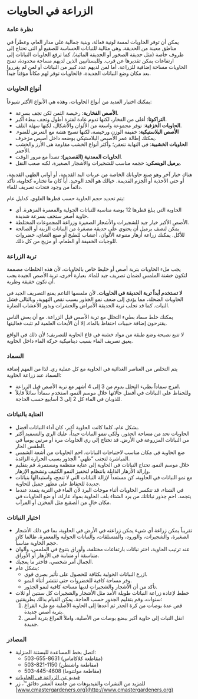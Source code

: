 # الزراعة في الحاويات

### نظرة عامة

يمكن أن توفر الحاويات لمسة لونية فعالة، وبنية جمالية على مدار العام، وعطراً في مناطق معينة من الحديقة. وهي مثالية للنباتات الحساسة للصقيع أو التي تحتاج إلى ظروف خاصة (مثل حديقة الصخور أو الحديقة المائية). كما ترفع الحاويات النباتات إلى ارتفاعات يمكن تقديرها عن قرب. وللبستانيين الذين لديهم مساحة محدودة، تمنح الحاويات مساحة إضافية للزراعة. أما لمن لديهم عدد كبير من النباتات أو لمن لم يقرروا بعد مكان وضع النباتات الجديدة، فالحاويات توفر لهم مكاناً مؤقتاً جيداً.

### أنواع الحاويات

يمكنك اختيار العديد من أنواع الحاويات، وهذه هي الأنواع الأكثر شيوعاً:

- **الأصص الفخارية**: رخيصة الثمن لكن تجف بسرعة.
- **التراكوتا**: أغلى من الفخار، لكنها تدوم عادة لفترة أطول وتجف ببطء أكبر.
- **الحاويات الخزفية**: توفر مجموعة واسعة من الألوان والأشكال، لكنها سهلة التلف.
- **الأصص البلاستيكية**: خفيفة الوزن ورخيصة، لكنها تصبح هشة مع التعرض للضوء. يمكنك إطالة عمر الأصيص البلاستيكي بوضعه داخل أصيص مزخرف.
- **الحاويات الخشبية**: في النهاية تتعفن؛ وأكثر أنواع الخشب مقاومة هي الأرز والخشب الأحمر.
- **الحاويات المعدنية (القصدير)**: تصدأ مع مرور الوقت.
- **برميل الويسكي**: حجمه مناسب للشجيرات والأشجار الصغيرة، لكنه صعب النقل.

هناك خيار آخر وهو صنع حاوياتك الخاصة من عربات اليد القديمة، أو أواني الطهي القديمة، أو حتى الأحذية أو الجزم القديمة. خيالك هو الحد الوحيد. أياً كان ما تختاره كحاوية، تأكد دائماً من وجود فتحات تصريف للماء.

يتم تحديد حجم الحاوية حسب قطرها العلوي. كدليل عام:

- الحاوية التي يبلغ قطرها 12 بوصة مناسبة للنباتات الحولية والمعمرة المزهرة. أي حاوية أصغر ستجف بسرعة شديدة.
- الأصص الأكبر خيار جيد للشجيرات والأشجار الصغيرة وزراعة المجموعات المختلطة.
- يمكن لنصف برميل أن يحتوي على حديقة مصغرة من النباتات الزينة أو الصالحة للأكل. يمكنك زراعة أزهار متنوعة الألوان، أعشاب للطبخ أو صنع الشاي، خضروات للوجبات الخفيفة أو الطعام، أو مزيج من كل ذلك.

### تربة الزراعة

يجب ملء الحاويات بتربة أصص أو خليط خاص بالحاويات، لأن هذه الخلطات مصممة لتكون خشنة الملمس لضمان تصريف جيد للماء. بعبارة أخرى، تربة الأصص الجيدة يجب أن تكون خفيفة وطرية.

**لا تستخدم أبداً تربة الحديقة في الحاويات.** لأن ملمسها الناعم يمنع التصريف الجيد في الحاويات الضحلة، مما يؤدي إلى ضعف نمو الجذور بسبب نقص التهوية، وبالتالي فشل النبات. كما قد تجلب تربة الحديقة الأمراض والحشرات وبذور الأعشاب الضارة.

يمكنك خلط سماد بطيء التحلل مع تربة الأصص قبل الزراعة. مع أن بعض الناس يقترحون إضافة حبيبات احتفاظ بالماء، إلا أن الأبحاث العلمية لم تثبت فعاليتها.

لا تتبع نصيحة وضع طبقة من مواد خشنة في قاع الحاوية للتصريف؛ لأن ذلك في الواقع يعيق تصريف الماء بسبب ديناميكية حركة الماء داخل الحاوية.

### السماد

يتم التخلص من العناصر الغذائية في الحاوية مع كل عملية ري. لذا من المهم إضافة السماد عند زراعة الحاوية:

- امزج سماداً بطيء التحلل يدوم من 3 إلى 4 أشهر مع تربة الأصص قبل الزراعة.
- وللحفاظ على النباتات في أفضل حالاتها خلال موسم النمو، استخدم سماداً سائلاً قابلاً للذوبان في الماء كل 2 إلى 3 أسابيع حسب الحاجة.

### العناية بالنباتات

- بشكل عام، كلما كانت الحاوية أكبر، كان أداء النباتات أفضل.
- الحاويات تحد من مساحة الجذور. ولكي تنمو النباتات جيداً، عليك الري والتسميد أكثر من النباتات المزروعة في الأرض. قد تحتاج إلى ري الحاويات مرة أو مرتين يومياً في الطقس الحار.
- ضع الحاوية في مكان مناسب لاحتياجات النباتات. احمِ الحاويات من أشعة الشمس المباشرة لتجنب “طهي” الجذور بسبب الحرارة الزائدة.
- خلال موسم النمو، تحتاج النباتات في الحاوية إلى عناية منتظمة ومستمرة. قم بتقليم وإزالة الأزهار الذابلة بانتظام لتحفيز النمو الكثيف وتشجيع الإزهار.
- مع نمو النباتات في الحاوية، كن مستعداً لإزالة النباتات التي لا تنجح، واستبدالها بنباتات جديدة للحفاظ على مظهر جميل للحاوية.
- في الشتاء، قد تتكسر الحاويات أثناء موجات البرد لأن الماء في التربة يتمدد عندما يتجمد. احمِ جذور نباتاتك من برد الشتاء بلف الحاوية بمواد عازلة، أو ضع الحاويات في مكان خالٍ من الصقيع مثل المخزن أو المرآب.

### اختيار النباتات

- تقريباً يمكن زراعة أي شيء يمكن زراعته في الأرض في الحاوية، بما في ذلك الأشجار الصغيرة، والشجيرات، والورود، والمتسلقات، والنباتات الحولية والمعمرة، طالما كان حجم الحاوية مناسباً.
- عند ترتيب الحاوية، اختر نباتات بارتفاعات مختلفة، وأوراق بتنوع في الملمس، وألوان متناسقة أو متباينة في الأزهار أو الأوراق.
- الجمال أمر شخصي، فاختر ما يعجبك.
- بشكل عام:
  - ازرع النباتات الحولية بكثافة للحصول على تأثير بصري قوي.
  - وفر مساحة كافية للخضروات حتى تنتشر أثناء النمو.
  - تأكد من أن الأشجار والشجيرات لديها مساحة كافية لنمو الجذور.
- خطط لإعادة زراعة النباتات طويلة الأمد مثل الأشجار والشجيرات كل سنتين أو ثلاث سنوات، وقم بتقليم الجذور حسب الحاجة. يمكن القيام بذلك بطريقتين:
  1. قص عدة بوصات من كرة الجذر ثم أعدها إلى الحاوية الأصلية مع ملء الفراغ بتربة أصص جديدة.
  2. انقل النبات إلى حاوية أكبر ببضع بوصات من الأصلية، واملأ الفراغ بتربة أصص جديدة.

### المصادر

- اتصل بخط المساعدة للبستنة المنزلية:
  - 503-655-8631 (مقاطعة كلاكاماس)
  - 503-821-1150 (مقاطعة واشنطن)
  - 503-445-4608 (مقاطعة مولتنوما)
- [فيديو عن الزراعة في الحاويات](https://www.youtube.com/watch?v=wHnYV-kgJ0c)
- للمزيد من النشرات والفيديوهات من جامعة العشر دقائق™، زر [www.cmastergardeners.org](http://www.cmastergardeners.org)
